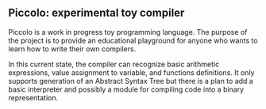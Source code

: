 ## Piccolo: experimental toy compiler
Piccolo is a work in progress toy programming language. The purpose of the project is to provide an educational playground for anyone who wants to learn how to write their own compilers.

In this current state, the compiler can recognize basic arithmetic expressions, value assignment to variable, and functions definitions. It only supports generation of an Abstract Syntax Tree but there is a plan to add a basic interpreter and possibly a module for compiling code into a binary representation.